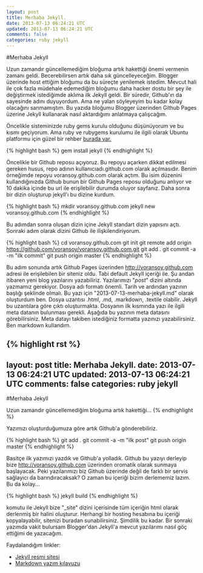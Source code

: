 ```yaml
---
layout: post
title: Merhaba Jekyll.
date: 2013-07-13 06:24:21 UTC
updated: 2013-07-13 06:24:21 UTC
comments: false
categories: ruby jekyll
---
```


#Merhaba Jekyll

Uzun zamandır güncellemediğim bloğuma artık hakettiği önemi vermenin zamanı geldi. Becerebilirsen artık daha sık güncelleyeceğim. Blogger üzerinde host ettiğim bloğumu da bu süreçte yenilemek istedim. Mevcut hali ile çok fazla müdehale edemediğim bloğumu daha hacker dostu bir şey ile değiştirmek istediğimde aklıma ilk Jekyll geldi. Bir süredir, Github'ın da sayesinde adını duyuyordum. Ama ne yalan söyleyeyim bu kadar kolay olacağını sanmamıştım. Bu yazıda bloğumu Blogger üzerinden Github Pages üzerine Jekyll kullanarak nasıl aktardığımı anlatmaya çalışcağım.

Öncelikle sisteminizde ruby gems kurulu olduğunu düşünüyorum ve bu kısmı geçiyorum. Ama ruby ve rubygems kurulumu ile ilgili olarak Ubuntu platformu için güzel bir rehber [burada var.](https://help.ubuntu.com/community/RubyOnRails/ "Ruby installation on Ubuntu")

{% highlight bash %}
gem install jekyll
{% endhighlight %}

Öncelikle bir Github reposu açıyoruz. Bu repoyu açarken dikkat edilmesi gereken husus, repo adının kullanıcıadı.github.com olarak açılmasıdır. Benim örneğimde repoyu voransoy.github.com olarak açtım. Bu isim düzenini kullandığınızda Github bunun bir Github Pages reposu olduğunu anlıyor ve 10 dakika içinde bu url ile erişilebilir durumda oluyor sayfanız. Daha sonra bir dizin oluşturup jekyll'ı bu dizine kurdum.

{% highlight bash %}
mkdir voransoy.github.com
jekyll new voransoy.github.com
{% endhighlight %}

Bu adımdan sonra oluşan dizin içine Jekyll standart dizin yapısını açtı. Sonraki adım olarak dizini Github ile ilişkilendiriyorum.

{% highlight bash %}
cd voransoy.github.com
git init
git remote add origin https://github.com/voransoy/voransoy.github.com.git
git add .
git commit -a -m "ilk commit"
git push origin master
{% endhighlight %}

Bu adım sonunda artık Github Pages üzerinden http://voransoy.github.com adresi ile erişilebilen bir siteniz oldu. Tabi default Jekyll içeriği ile. Şu andan itibaren yeni blog yazılarını yazabiliriz. Yazılarımızı "_post_" dizini altında yazmamız gerekiyor. Dosya adı formatı önemli. Tarih ve ardından yazının başlığı şeklinde olmalı. Bu yazı için "2013-07-13-merhaba-jekyll.md" olarak oluşturdum ben. Dosya uzantısı .html, .md, .markdown, .textile olabilir. Jekyll bu uzantılara göre çıktı oluşturmakta. Dosyanın ilk kısmında yazı ile ilgili meta datanın bulunması gerekli. Aşağıda bu yazının meta datasını görebilirsiniz. Meta datayı takiben istediğiniz formatta yazınızı yazabilirsiniz. Ben markdown kullandım.

{% highlight rst %}
---
layout: post
title: Merhaba Jekyll.
date: 2013-07-13 06:24:21 UTC
updated: 2013-07-13 06:24:21 UTC
comments: false
categories: ruby jekyll
---

#Merhaba Jekyll

Uzun zamandır güncellemediğim bloğuma artık hakettiği...
{% endhighlight %}

Yazımızı oluşturduğumuza göre artık Github'a gönderebiliriz.

{% highlight bash %}
git add .
git commit -a -m "ilk post"
git push origin master
{% endhighlight %}

Basitçe ilk yazımızı yazdık ve Github'a yolladık. Github bu yazıyı derleyip bize http://voransoy.github.com üzerinden oromatik olarak sunmaya başlayacak. Peki yazılarımızı biz Github üzerinde değil de farklı bir servis sağlayıcı da barındıracaksak? O zaman bu içeriği bizim derlememiz lazım. Bu da kolay...

{% highlight bash %}
jekyll build
{% endhighlight %}

komutu ile Jekyll bize "_site" dizini içerisinde tüm içeriğin html olarak derlenmiş bir halini oluşturur. Herhangi bir hosting hesabına bu içeriği kopyalayabilir, sitenizi buradan sunabilirsiniz. Şimdilik bu kadar. Bir sonraki yazımda vakit bulursam Blogger'dan Jekyll'a mevcut yazılarımı nasıl göç ettiğimi de yazacağım.

Faydalandığım linkler:
- [Jekyll resmi sitesi](http://jekyllrb.com/ "Jekyll")
- [Markdown yazım kılavuzu](http://daringfireball.net/projects/markdown/syntax "Markdown guide")





